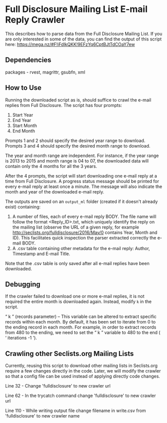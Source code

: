 # Full Disclosure Mailing List E-mail Reply Crawler

This describes how to parse data from the Full Disclosure Mailing List. If you are only interested in some of the data, you can find the output of this script here: https://mega.nz/#F!iFdlkQKK!9EFzYq6CptBJtTdCOaY7ew

## Dependencies 

packages - rvest, magrittr, gsubfn, xml

## How to Use 

Running the downloaded script as is, should suffice to crawl the e-mail replies from Full Disclosure. The script has four prompts: 

 1. Start Year 
 2. End Year
 3. Start Month
 4. End Month
 
Prompts 1 and 2 should specify the desired year range to download.
Prompts 3 and 4 should specify the desired month range to download. 

The year and month range are independent. For instance, if the year range is 2013 to 2015 and month range is 04 to 07, the downloaded data will contain only the 4 months for all the 3 years. 

After the 4 prompts, the script will start downloading one e-mail reply at a time from Full Disclosure. A progress status message should be printed for every e-mail reply at least once a minute. The message will also indicate the month and year of the downloaded e-mail reply. 

The outputs are saved on an `output_ml` folder (created if it doesn't already exist) containing: 

 1. A number of files, each of every e-mail reply BODY. The file name will follow the format <Year>_<Month>_<Reply_ID>.txt, which uniquely identify the reply on the mailing list (observe the URL of a given reply, for example http://seclists.org/fulldisclosure/2016/May/0 contains Year, Month and ID). This facilitates quick inspection the parser extracted correctly the e-mail BODY.  
 2. A .csv table containing other metadata for the e-mail reply: Author, Timestamp and E-mail Title. 


Note that the .csv table is only saved after all e-mail replies have been downloaded.  

## Debugging 

If the crawler failed to download one or more e-mail replies, it is not required the entire month is downloaded again. Instead, modify `k` in the script. 

“ k ” (records parameter) – This variable can be altered to extract specific records within each month. By default, it has been set to iterate from 0 to the ending record in each month. For example, in order to extract records from 480 to the ending, we need to set the “ k ” variable to 480 to the end ( ‘ iterations -1 ’).

## Crawling other Seclists.org Mailing Lists 

Currently, reusing this script to download other mailing lists in Seclists.org require a few changes directly in the code. Later, we will modify the crawler so that a config file can be used instead of applying directly code changes. 

Line 32 - Change 'fulldisclosure' to new crawler url

Line 62 - In the trycatch command change 'fulldisclosure' to new crawler url

Line 110 - While writing output file change filename in write.csv from 'fulldisclosure' to new crawler name